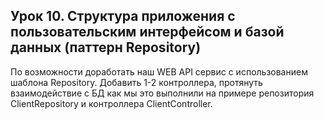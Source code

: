 ## Урок 10. Структура приложения с пользовательским интерфейсом и базой данных (паттерн Repository)

По возможности доработать наш WEB API сервис с использованием шаблона Repository. Добавить 1-2 контроллера, протянуть взаимодействие с БД как мы это выполнили на примере репозитория ClientRepository и контроллера ClientController.
